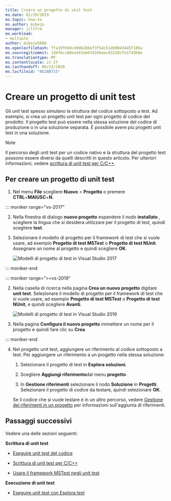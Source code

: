 ```yaml
---
title: Creare un progetto di unit test
ms.date: 01/29/2019
ms.topic: how-to
ms.author: mikejo
manager: jillfra
ms.workload:
- multiple
author: mikejo5000
ms.openlocfilehash: ffa19fb9dc49d6286ef3f54c51d89043445f18ba
ms.sourcegitcommit: 1d4f6cc80ea343a667d16beec03220cfe1f43b8e
ms.translationtype: MT
ms.contentlocale: it-IT
ms.lasthandoff: 06/23/2020
ms.locfileid: "85288715"
---
```

# <a name="create-a-unit-test-project"></a>Creare un progetto di unit test

Gli unit test spesso simulano la struttura del codice sottoposto a test. Ad esempio, si crea un progetto unit test per ogni progetto di codice del prodotto. Il progetto test può essere nella stessa soluzione del codice di produzione o in una soluzione separata. È possibile avere più progetti unit test in una soluzione.

> [!NOTE]
> Il percorso degli unit test per un codice nativo e la struttura del progetto test possono essere diversi da quelli descritti in questo articolo. Per ulteriori informazioni, vedere [scrittura di unit test per C/C++](writing-unit-tests-for-c-cpp.md).

## <a name="to-create-a-unit-test-project"></a>Per creare un progetto di unit test

1. Nel menu **File** scegliere **Nuovo** > **Progetto** o premere **CTRL**+**MAIUSC**+**N**.

::: moniker range="vs-2017"

2. Nella finestra di dialogo **nuovo progetto** espandere il nodo **installato** , scegliere la lingua che si desidera utilizzare per il progetto di test, quindi scegliere **test**.

3. Selezionare il modello di progetto per il framework di test che si vuole usare, ad esempio **Progetto di test MSTest** o **Progetto di test NUnit**. Assegnare un nome al progetto e quindi scegliere **OK**.

   ![Modelli di progetto di test in Visual Studio 2017](media/test-project-templates.png)

::: moniker-end

::: moniker range=">=vs-2019"

2. Nella casella di ricerca nella pagina **Crea un nuovo progetto** digitare **unit test**. Selezionare il modello di progetto per il framework di test che si vuole usare, ad esempio **Progetto di test MSTest** o **Progetto di test NUnit**, e quindi scegliere **Avanti**.

   ![Modelli di progetto di test in Visual Studio 2019](media/vs-2019/test-project-templates.png)

3. Nella pagina **Configura il nuovo progetto** immettere un nome per il progetto e quindi fare clic su **Crea**.

::: moniker-end

4. Nel progetto unit test, aggiungere un riferimento al codice sottoposto a test. Per aggiungere un riferimento a un progetto nella stessa soluzione:

   1. Selezionare il progetto di test in **Esplora soluzioni**.

   2. Scegliere **Aggiungi riferimento**dal menu **progetto** .

   3. In **Gestione riferimenti** selezionare il nodo **Soluzione** in **Progetti**. Selezionare il progetto di codice da testare, quindi selezionare **OK**.

   Se il codice che si vuole testare è in un altro percorso, vedere [Gestione dei riferimenti in un progetto](../ide/managing-references-in-a-project.md) per informazioni sull'aggiunta di riferimenti.

## <a name="next-steps"></a>Passaggi successivi

Vedere una delle sezioni seguenti:

**Scrittura di unit test**

- [Eseguire unit test del codice](../test/unit-test-your-code.md)

- [Scrittura di unit test per C/C++](writing-unit-tests-for-c-cpp.md)

- [Usare il framework MSTest negli unit test](using-microsoft-visualstudio-testtools-unittesting-members-in-unit-tests.md)

**Esecuzione di unit test**

- [Eseguire unit test con Esplora test](../test/run-unit-tests-with-test-explorer.md)
